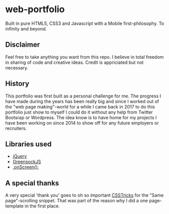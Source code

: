 # web-portfolio
Built in pure HTML5, CSS3 and Javascript with a Mobile first-philosophy. To infinity and beyond.

## Disclaimer ##
Feel free to take anything you want from this repo. I believe in total freedom in sharing of code and creative ideas.
Credit is appriciated but not necessary.

## History ##
This portfolio was first built as a personal challenge for me. The progress I have made during the years has been really big and 
since I worked out of the "web page making"-world for a while I came back in 2017 to do this portfolio just show to myself I could do it 
without any help from Twitter Bootsrap or Wordpress. The idea know is to have home for my projects I have been working on since 2014 
to show off for any future employers or recruiters.

## Libraries used ##
* [jQuery](http://jquery.com "jQuery")
* [GreensockJS](http://greensock.com "GreensockJS")
* [.onScreen();](https://silvestreh.github.io/onScreen/ ".onScreen();")

## A special thanks ##
A very special 'thank you' goes to oh so important [CSSTricks](http://csstricks.com "CSSTricks") for the "Same page"-scrolling snippet. That was part of the reason why 
I did a one page-template in the first place.
